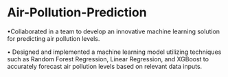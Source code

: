# Air-Pollution-Prediction
•Collaborated in a team to develop an innovative machine learning solution for predicting air pollution levels.

• Designed and implemented a machine learning model utilizing techniques such as Random Forest Regression, Linear Regression, and XGBoost to accurately forecast air pollution levels based on relevant data inputs.
